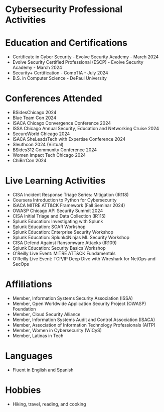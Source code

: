 # Cybersecurity Professional Activities
# Education and Certifications
- Certificate in Cyber Security - Evolve Security Academy - March 2024
- Evolve Security Certified Professional (ESCP) - Evolve Security Academy - March 2024
- Security+ Certification - CompTIA - July 2024
- B.S. in Computer Science - DePaul University
# Conferences Attended
- BSidesChicago 2024
- Blue Team Con 2024
- ISACA Chicago Convergence Conference 2024
- ISSA Chicago Annual Security, Education and Networking Cruise 2024
- SecureWorld Chicago 2024
- ISACA SheLeadsTech with Expertise Conference 2024
- Sleuthcon 2024 (Virtual)
- BSides312 Community Conference 2024
- Women Impact Tech Chicago 2024
- ChiBrrCon 2024
# Live Learning Activities
- CISA Incident Response Triage Series: Mitigation (IR118)
- Coursera Introduction to Python for Cybersecurity
- ISACA MITRE ATT&CK Framework (Fall Seminar 2024)
- OWASP Chicago API Security Summit 2024
- CISA Initial Triage and Data Collection (IR115)
- Splunk Education: Investigating with Splunk
- Splunk Education: SOAR Workshop
- Splunk Education: Enterprise Security Workshop
- Splunk Education: Splunk4Ninjas ML Security Workshop
- CISA Defend Against Ransomware Attacks (IR109)
- Splunk Education: Security Basics Workshop
- O'Reilly Live Event: MITRE ATT&CK Fundamentals
- O'Reilly Live Event: TCP/IP Deep Dive with Wireshark for NetOps and SecOps
# Affiliations
- Member, Information Systems Security Association (ISSA)
- Member, Open Worldwide Application Security Project (OWASP) Foundation
- Member, Cloud Security Alliance
- Member, Information Systems Audit and Control Association (ISACA)
- Member, Association of Information Technology Professionals (AITP)
- Member, Women in Cybersecurity (WiCyS)
- Member, Latinas in Tech 
# Languages
- Fluent in English and Spanish
# Hobbies
- Hiking, travel, reading, and cooking

